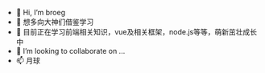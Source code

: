- 👋 Hi, I’m broeg
- 👀 想多向大神们借鉴学习
- 🌱 目前正在学习前端相关知识，vue及相关框架，node.js等等，萌新茁壮成长中
- 💞️ I’m looking to collaborate on ...
- 📫 月球

<!---
broeg-spc/broeg-spc is a ✨ special ✨ repository because its `README.md` (this file) appears on your GitHub profile.
You can click the Preview link to take a look at your changes.
--->
